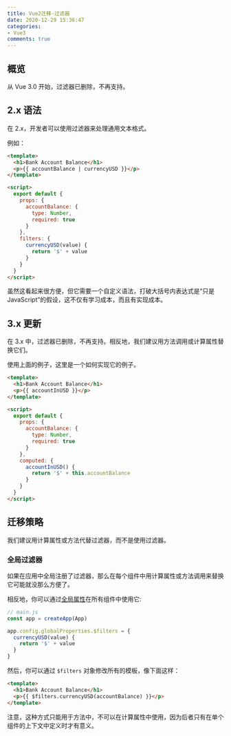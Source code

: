 ```yaml
---
title: Vue2迁移-过滤器
date: 2020-12-29 15:36:47
categories:
- Vue3
comments: true
---
```




## 概览

从 Vue 3.0 开始，过滤器已删除，不再支持。

<!-- more -->

## 2.x 语法

在 2.x，开发者可以使用过滤器来处理通用文本格式。

例如：

```html
<template>
  <h1>Bank Account Balance</h1>
  <p>{{ accountBalance | currencyUSD }}</p>
</template>

<script>
  export default {
    props: {
      accountBalance: {
        type: Number,
        required: true
      }
    },
    filters: {
      currencyUSD(value) {
        return '$' + value
      }
    }
  }
</script>
```

虽然这看起来很方便，但它需要一个自定义语法，打破大括号内表达式是“只是 JavaScript”的假设，这不仅有学习成本，而且有实现成本。



## 3.x 更新

在 3.x 中，过滤器已删除，不再支持。相反地，我们建议用方法调用或计算属性替换它们。

使用上面的例子，这里是一个如何实现它的例子。

```html
<template>
  <h1>Bank Account Balance</h1>
  <p>{{ accountInUSD }}</p>
</template>

<script>
  export default {
    props: {
      accountBalance: {
        type: Number,
        required: true
      }
    },
    computed: {
      accountInUSD() {
        return '$' + this.accountBalance
      }
    }
  }
</script>
```



## 迁移策略

我们建议用计算属性或方法代替过滤器，而不是使用过滤器。



### 全局过滤器

如果在应用中全局注册了过滤器，那么在每个组件中用计算属性或方法调用来替换它可能就没那么方便了。

相反地，你可以通过[全局属性](https://vue-docs-next-zh-cn.netlify.app/api/application-config.html#globalproperties)在所有组件中使用它:

```javascript
// main.js
const app = createApp(App)

app.config.globalProperties.$filters = {
  currencyUSD(value) {
    return '$' + value
  }
}
```

然后，你可以通过 `$filters` 对象修改所有的模板，像下面这样：

```html
<template>
  <h1>Bank Account Balance</h1>
  <p>{{ $filters.currencyUSD(accountBalance) }}</p>
</template>
```

注意，这种方式只能用于方法中，不可以在计算属性中使用，因为后者只有在单个组件的上下文中定义时才有意义。